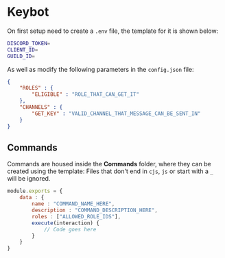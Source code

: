 # Keybot

On first setup need to create a `.env` file, the template for it is shown below:
```sh
DISCORD_TOKEN=
CLIENT_ID=
GUILD_ID=
```

As well as modify the following parameters in the `config.json` file:
```json
{
    "ROLES" : {
        "ELIGIBLE" : "ROLE_THAT_CAN_GET_IT"
    },
    "CHANNELS" : {
        "GET_KEY" : "VALID_CHANNEL_THAT_MESSAGE_CAN_BE_SENT_IN"
    }
}
```


## Commands

Commands are housed inside the **Commands** folder, where they can be created using the template:
Files that don't end in `cjs`, `js` or start with a `_` will be ignored.


```js
module.exports = {
    data : {
        name : "COMMAND_NAME_HERE",
        description : "COMMAND_DESCRIPTION_HERE",
        roles : ["ALLOWED_ROLE_IDS"],
        execute(interaction) {
            // Code goes here
        }
    }
}
```